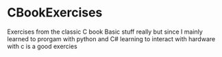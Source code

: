 # CBookExercises
Exercises from the classic C book
Basic stuff really but since I mainly learned to prorgam with python and C# learning to interact with hardware with c is a good exercies
